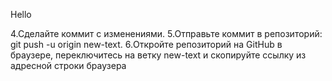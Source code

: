 Hello

4.Сделайте коммит с изменениями.
5.Отправьте коммит в репозиторий: git push -u origin new-text.
6.Откройте репозиторий на GitHub в браузере, переключитесь на ветку new-text и скопируйте ссылку из адресной строки браузера
